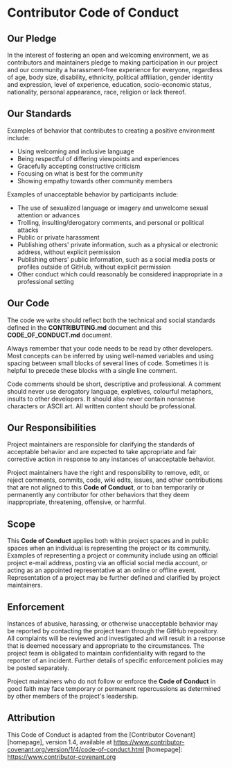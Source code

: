 # Contributor Code of Conduct

## Our Pledge

In the interest of fostering an open and welcoming environment, we as
contributors and maintainers pledge to making participation in our project and
our community a harassment-free experience for everyone, regardless of age, body
size, disability, ethnicity, political affiliation, gender identity and expression,
level of experience, education, socio-economic status, nationality, personal
appearance, race, religion or lack thereof. 

## Our Standards

Examples of behavior that contributes to creating a positive environment
include:

* Using welcoming and inclusive language
* Being respectful of differing viewpoints and experiences
* Gracefully accepting constructive criticism
* Focusing on what is best for the community
* Showing empathy towards other community members

Examples of unacceptable behavior by participants include:

* The use of sexualized language or imagery and unwelcome sexual attention or
  advances
* Trolling, insulting/derogatory comments, and personal or political attacks
* Public or private harassment
* Publishing others' private information, such as a physical or electronic
  address, without explicit permission
* Publishing others' public information, such as a social media posts or 
  profiles outside of GitHub, without explicit permission
* Other conduct which could reasonably be considered inappropriate in a
  professional setting

## Our Code

The code we write should reflect both the technical and social standards 
defined in the **CONTRIBUTING.md** document and this **CODE_OF_CONDUCT.md** document. 

Always remember that your code needs to be read by other developers. Most concepts 
can be inferred by using well-named variables and using spacing between small blocks 
of several lines of code. Sometimes it is helpful to precede these blocks with a single 
line comment.

Code comments should be short, descriptive and professional. A comment 
should never use derogatory language, expletives, colourful metaphors, insults to 
other developers. It should also never contain nonsense characters or ASCII art. 
All written content should be professional.

## Our Responsibilities

Project maintainers are responsible for clarifying the standards of acceptable
behavior and are expected to take appropriate and fair corrective action in
response to any instances of unacceptable behavior.

Project maintainers have the right and responsibility to remove, edit, or
reject comments, commits, code, wiki edits, issues, and other contributions
that are not aligned to this **Code of Conduct**, or to ban temporarily or
permanently any contributor for other behaviors that they deem inappropriate,
threatening, offensive, or harmful.

## Scope

This **Code of Conduct** applies both within project spaces and in public spaces
when an individual is representing the project or its community. Examples of
representing a project or community include using an official project e-mail
address, posting via an official social media account, or acting as an appointed
representative at an online or offline event. Representation of a project may be
further defined and clarified by project maintainers.

## Enforcement

Instances of abusive, harassing, or otherwise unacceptable behavior may be
reported by contacting the project team through the GitHub repository. All 
complaints will be reviewed and investigated and will result in a response 
that is deemed necessary and appropriate to the circumstances. The project 
team is obligated to maintain confidentiality with regard to the reporter 
of an incident. Further details of specific enforcement policies may be 
posted separately.

Project maintainers who do not follow or enforce the **Code of Conduct** in good
faith may face temporary or permanent repercussions as determined by other
members of the project's leadership.

## Attribution

This Code of Conduct is adapted from the [Contributor Covenant][homepage], version 1.4,
available at https://www.contributor-covenant.org/version/1/4/code-of-conduct.html
[homepage]: https://www.contributor-covenant.org

